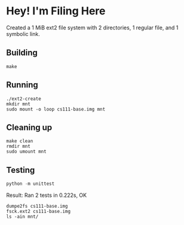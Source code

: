 # Hey! I'm Filing Here

Created a 1 MiB ext2 file system with 2 directories, 1 regular file, and 1 symbolic link.

## Building
```shell
make
```

## Running
```shell
./ext2-create
mkdir mnt
sudo mount -o loop cs111-base.img mnt
```

## Cleaning up
```shell
make clean
rmdir mnt
sudo umount mnt
```

## Testing
```python
python -m unittest
```
Result: Ran 2 tests in 0.222s, OK

```shell
dumpe2fs cs111-base.img
fsck.ext2 cs111-base.img
ls -ain mnt/
```